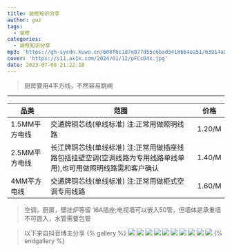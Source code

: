 ```yaml
---
title: 装修知识分享
author: guz
tags:
  - 装修
categories:
  - 装修知识分享
mp3: 'https://gh-sycdn.kuwo.cn/600f6c1d7e077d55c6bad3418664ea51/63914a87/resource/n2/65/56/3036322299.mp3'
cover: 'https://s11.ax1x.com/2024/01/12/pFCsD4x.jpg'
date: 2023-07-08 21:22:18
---
```

> 厨房要用4平方线，不然容易跳闸
----------------------------------------------------------------------------------------
|  品类          |                  范围                 |   价格   |
| ------------  |           --------------------        |   ----   |
| 1.5MM平方电线  | 交通牌铜芯线(单线标准) 注:正常用做照明线路 |1.20/M |
| 2.5MM平方电线  | 长江牌铜芯线(单线标准) 注:正常用做插座线路包括挂壁空调(空调线路为专用线路单线单用),也可用做照明线路需和客户确认 | 1.40/M |
| 4MM平方电线	| 交通牌铜芯线(单线标准) 注:正常用做柜式空调专用线路 |1.60/M |

> 空调，厨房，壁挂炉等留 16A插座;电视墙可以嵌入50管，但墙体是承重墙不可嵌入，水管需要包管

> 以下来自抖音博主分享
{% gallery %}
![](https://files.guzlife.site/hexo/zhuangxiu/装修分享_4.jpg)
![](https://files.guzlife.site/hexo/zhuangxiu/装修分享_8.jpg)
![](https://files.guzlife.site/hexo/zhuangxiu/装修分享_10.jpg)
![](https://files.guzlife.site/hexo/zhuangxiu/装修分享_13.jpg)
![](https://files.guzlife.site/hexo/zhuangxiu/装修分享_16.jpg)
![](https://files.guzlife.site/hexo/zhuangxiu/装修分享_19.jpg)
![](https://files.guzlife.site/hexo/zhuangxiu/装修分享_22.jpg)
![](https://files.guzlife.site/hexo/zhuangxiu/装修分享_25.jpg)
![](https://files.guzlife.site/hexo/zhuangxiu/装修分享_28.jpg)
![](https://files.guzlife.site/hexo/zhuangxiu/装修分享_32.jpg)
{% endgallery %}






​		
​	
​	
